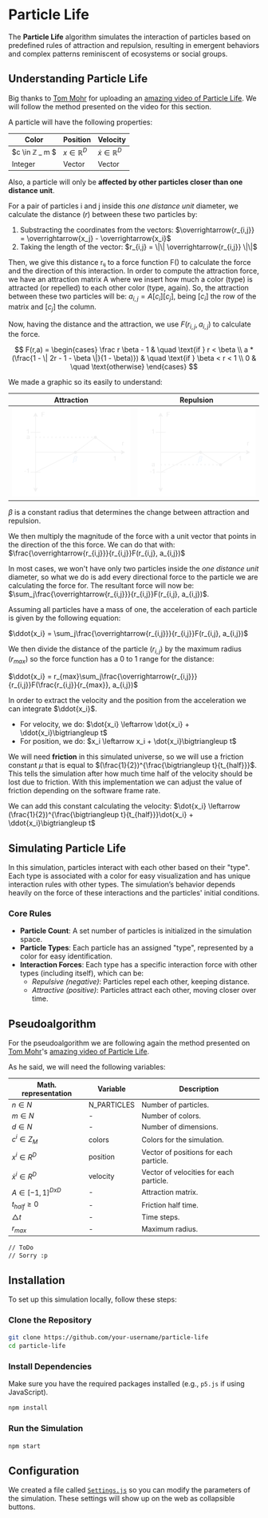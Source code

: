 # Particle Life

The **Particle Life** algorithm simulates the interaction of particles based on predefined rules of attraction and repulsion, resulting in emergent behaviors and complex patterns reminiscent of ecosystems or social groups.

## Understanding Particle Life

Big thanks to [Tom Mohr](https://www.youtube.com/@tom-mohr) for uploading an [amazing video of Particle Life](https://www.youtube.com/watch?v=scvuli-zcRc). We will follow the method presented on the video for this section.

A particle will have the following properties:

| **Color** | **Position** | **Velocity** |
|-----------|--------------|--------------|
| $c \in ℤ _ m $ | $x \in ℝ ^ D$ | $\dot{x} \in ℝ ^ D$ |
| Integer | Vector | Vector |

Also, a particle will only be **affected by other particles closer than one distance unit**. 

For a pair of particles i and j inside this _one distance unit_ diameter, we calculate the distance ($r$) between these two particles by:

1. Substracting the coordinates from the vectors: $\overrightarrow{r_{i,j}} = \overrightarrow{x_j} - \overrightarrow{x_i}$
2. Taking the length of the vector: $r_{i,j} = \|\| \overrightarrow{r_{i,j}} \|\|$

Then, we give this distance rᵢⱼ to a force function F() to calculate the force and the direction of this interaction. In order to compute the attraction force, we have an attraction matrix A where we insert how much a color (type) is attracted (or repelled) to each other color (type, again). So, the attraction between these two particles will be: $a_{i,j} = A[c_i][c_j]$, being $[c_i]$ the row of the matrix and $[c_j]$ the column.

Now, having the distance and the attraction, we use $F(r_{i,j}, a_{i,j})$ to calculate the force.

$$
F(r,a) = 
\begin{cases}
    \frac r \beta - 1 & \quad \text{if } r < \beta \\
    a * (\frac{1 - \| 2r - 1 - \beta \|}{1 - \beta)}) & \quad \text{if } \beta < r < 1 \\
    0 & \quad \text{otherwise}
\end{cases}
$$

We made a graphic so its easily to understand:

| Attraction | Repulsion |
|------------|-----------|
![Force function graphic for attraction.](https://github.com/jlm109-ua/particle-life/blob/master/info/attraction.png) | ![Force function graphic for repulsion.](https://github.com/jlm109-ua/particle-life/blob/master/info/repulsion.png)

$\beta$ is a constant radius that determines the change between attraction and repulsion.

We then multiply the magnitude of the force with a unit vector that points in the direction of the this force. We can do that with: $\frac{\overrightarrow{r_{i,j}}}{r_{i,j}}F(r_{i,j}, a_{i,j})$

In most cases, we won't have only two particles inside the _one distance unit_ diameter, so what we do is add every directional force to the particle we are calculating the force for. The resultant force will now be: $\sum_j\frac{\overrightarrow{r_{i,j}}}{r_{i,j}}F(r_{i,j}, a_{i,j})$.

Assuming all particles have a mass of one, the acceleration of each particle is given by the following equation:

$\ddot{x_i} = \sum_j\frac{\overrightarrow{r_{i,j}}}{r_{i,j}}F(r_{i,j}, a_{i,j})$

We then divide the distance of the particle ($r_{i,j}$) by the maximum radius ($r_{max}$) so the force function has a 0 to 1 range for the distance:

$\ddot{x_i} = r_{max}\sum_j\frac{\overrightarrow{r_{i,j}}}{r_{i,j}}F(\frac{r_{i,j}}{r_{max}}, a_{i,j})$

In order to extract the velocity and the position from the acceleration we can integrate $\ddot{x_i}$.

- For velocity, we do: $\dot{x_i} \leftarrow \dot{x_i} + \ddot{x_i}\bigtriangleup t$
- For position, we do: $x_i \leftarrow x_i + \dot{x_i}\bigtriangleup t$

We will need **friction** in this simulated universe, so we will use a friction constant $\mu$ that is equal to $(\frac{1}{2})^{\frac{\bigtriangleup t}{t_{half}}}$. This tells the simulation after how much time half of the velocity should be lost due to friction. With this implementation we can adjust the value of friction depending on the software frame rate.

We can add this constant calculating the velocity: $\dot{x_i} \leftarrow (\frac{1}{2})^{\frac{\bigtriangleup t}{t_{half}}}\dot{x_i} + \ddot{x_i}\bigtriangleup t$

## Simulating Particle Life

In this simulation, particles interact with each other based on their "type". Each type is associated with a color for easy visualization and has unique interaction rules with other types. The simulation’s behavior depends heavily on the force of these interactions and the particles' initial conditions.

### Core Rules

- **Particle Count**: A set number of particles is initialized in the simulation space.
- **Particle Types**: Each particle has an assigned "type", represented by a color for easy identification.
- **Interaction Forces**: Each type has a specific interaction force with other types (including itself), which can be:
  - _Repulsive (negative)_: Particles repel each other, keeping distance.
  - _Attractive (positive)_: Particles attract each other, moving closer over time.

## Pseudoalgorithm

For the pseudoalgorithm we are following again the method presented on [Tom Mohr](https://www.youtube.com/@tom-mohr)'s [amazing video of Particle Life](https://www.youtube.com/watch?v=scvuli-zcRc).

As he said, we will need the following variables:

| Math. representation | Variable | Description |
|----------------------|----------|-------------|
| $n \in N$ | N_PARTICLES | Number of particles. |
| $m \in N$ | - | Number of colors. |
| $d \in N$ | - | Number of dimensions. |
| $c^i \in Z_M$ | colors | Colors for the simulation. |
| $x^i \in R^D$ | position | Vector of positions for each particle. |
| $\dot{x}^i \in R^D$ | velocity | Vector of velocities for each particle. |
| $A \in [-1,1]^{DxD}$ | - | Attraction matrix. |
| $t_{half} \geq 0$ | - | Friction half time. |
| $\bigtriangleup t$ | - | Time steps. |
| $r_{max}$ | - | Maximum radius. |

```
// ToDo
// Sorry :p
```

## Installation

To set up this simulation locally, follow these steps:

### Clone the Repository

```bash
git clone https://github.com/your-username/particle-life
cd particle-life
```

### Install Dependencies

Make sure you have the required packages installed (e.g., `p5.js` if using JavaScript).

```bash
npm install
```

### Run the Simulation

```bash
npm start
```

## Configuration

We created a file called [`Settings.js`](https://github.com/jlm109-ua/particle-life/blob/master/js/Settings.js) so you can modify the parameters of the simulation. These settings will show up on the web as collapsible buttons.
